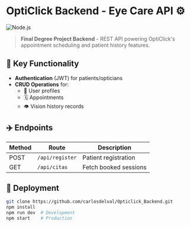 # OptiClick Backend - Eye Care API ⚙️  

![Node.js](https://img.shields.io/badge/Node.js-339933?style=for-the-badge&logo=nodedotjs&logoColor=white)

> **Final Degree Project Backend** - REST API powering OptiClick's appointment scheduling and patient history features.  

## 🔧 Key Functionality  
- **Authentication** (JWT) for patients/opticians  
- **CRUD Operations** for:  
  - 👥 User profiles  
  - 🗓️ Appointments  
  - 👁️ Vision history records

## ✈️ Endpoints  
| Method | Route                | Description              |  
|--------|----------------------|--------------------------|  
| POST   | `/api/register` | Patient registration     |  
| GET    | `/api/citas`  | Fetch booked sessions    |  

## 🚀 Deployment  
```bash
git clone https://github.com/carlosdelval/Opticlick_Backend.git
npm install
npm run dev  # Development
npm start    # Production
